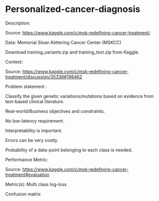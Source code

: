 
# Personalized-cancer-diagnosis
Description:

Source: https://www.kaggle.com/c/msk-redefining-cancer-treatment/

Data: Memorial Sloan Kettering Cancer Center (MSKCC)

Download training_variants.zip and training_text.zip from Kaggle.

Context:

Source: https://www.kaggle.com/c/msk-redefining-cancer-treatment/discussion/35336#198462

Problem statement : 

Classify the given genetic variations/mutations based on evidence from text-based clinical literature.

Real-world/Business objectives and constraints.

No low-latency requirement.

Interpretability is important.

Errors can be very costly.

Probability of a data-point belonging to each class is needed.

Performance Metric:

Source: https://www.kaggle.com/c/msk-redefining-cancer-treatment#evaluation

Metric(s):
Multi class log-loss

Confusion matrix
